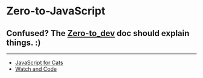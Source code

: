 # Zero-to-JavaScript

Confused? The [Zero-to_dev](../zero-to-dev.md) doc should explain things. :)
---

---
- [JavaScript for Cats](http://jsforcats.com/)
- [Watch and Code](https://watchandcode.com/p/practical-javascript)
